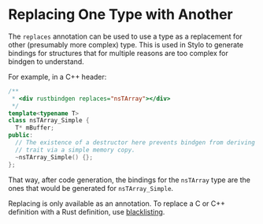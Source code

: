 # Replacing One Type with Another

The `replaces` annotation can be used to use a type as a replacement for other
(presumably more complex) type. This is used in Stylo to generate bindings for
structures that for multiple reasons are too complex for bindgen to understand.

For example, in a C++ header:

```cpp
/**
 * <div rustbindgen replaces="nsTArray"></div>
 */
template<typename T>
class nsTArray_Simple {
  T* mBuffer;
public:
  // The existence of a destructor here prevents bindgen from deriving the Clone
  // trait via a simple memory copy.
  ~nsTArray_Simple() {};
};
```

That way, after code generation, the bindings for the `nsTArray` type are
the ones that would be generated for `nsTArray_Simple`.

Replacing is only available as an annotation. To replace a C or C++ definition
with a Rust definition, use [blacklisting](./blacklisting.md).

